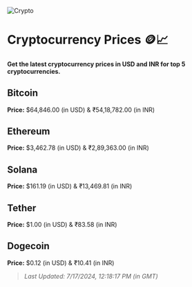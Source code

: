 
![Crypto](https://www.techguide.com.au/wp-content/uploads/2020/11/crypto3.jpeg)

# Cryptocurrency Prices 🪙📈

#### Get the latest cryptocurrency prices in USD and INR for top 5 cryptocurrencies.

## Bitcoin

**Price:** $64,846.00 (in USD) & ₹54,18,782.00 (in INR)

## Ethereum

**Price:** $3,462.78 (in USD) & ₹2,89,363.00 (in INR)

## Solana

**Price:** $161.19 (in USD) & ₹13,469.81 (in INR)

## Tether

**Price:** $1.00 (in USD) & ₹83.58 (in INR)

## Dogecoin

**Price:** $0.12 (in USD) & ₹10.41 (in INR)

> _Last Updated: 7/17/2024, 12:18:17 PM (in GMT)_

